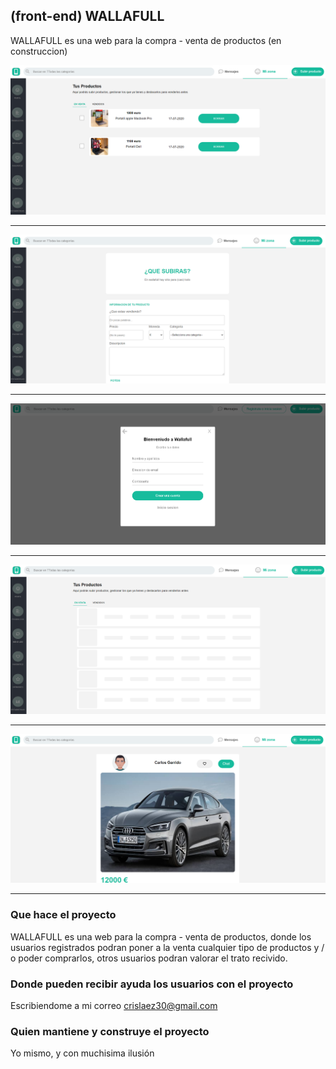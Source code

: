 ## (front-end) WALLAFULL

WALLAFULL es una web para la compra - venta de productos (en construccion)

<img src="https://github.com/crislaez/Front_End_Wallaful/blob/master/src/Img/foto_proyecto_1.PNG" />
<hr>
<img src="https://github.com/crislaez/Front_End_Wallaful/blob/master/src/Img/foto_proyecto_2.PNG" />
<hr>
<img src="https://github.com/crislaez/Front_End_Wallaful/blob/master/src/Img/foto_proyecto_3.PNG" />
<hr>
<img src="https://github.com/crislaez/Front_End_Wallaful/blob/master/src/Img/foto_proyecto_4.PNG" />
<hr>
<img src="https://github.com/crislaez/Front_End_Wallaful/blob/master/src/Img/foto_proyecto_5.PNG" />
<hr>

### Que hace el proyecto

WALLAFULL es una web para la compra - venta de productos, donde los usuarios registrados podran poner a la venta cualquier tipo de productos y / o poder comprarlos, otros usuarios podran valorar el trato recivido.
 
### Donde pueden recibir ayuda los usuarios con el proyecto
 
Escribiendome a mi correo crislaez30@gmail.com

### Quien mantiene y construye el proyecto

Yo mismo, y con muchisima ilusión

